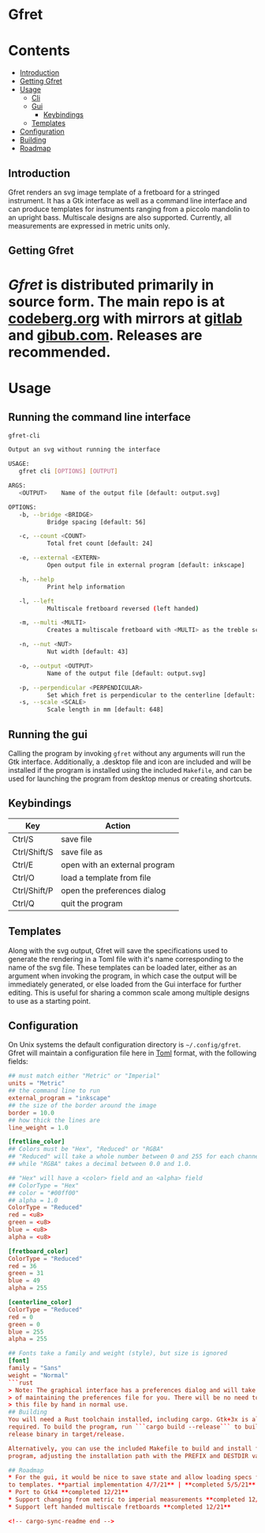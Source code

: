 # Gfret
<!-- cargo-sync-readme start -->
Contents
========
* [Introduction](#introduction)
* [Getting Gfret](#getting-gfret)
* [Usage](#usage)
  * [Cli](#running-the-command-line-interface)
  * [Gui](#running-the-gui)
    * [Keybindings](#keybindings)
  * [Templates](#templates)
* [Configuration](#configuration)
* [Building](#building)
* [Roadmap](#roadmap)

## Introduction
Gfret renders an svg image template of a fretboard for a stringed instrument.
It has a Gtk interface as well as a command line interface and can produce
templates for instruments ranging from a piccolo mandolin to an upright bass.
Multiscale designs are also supported. Currently, all measurements are
expressed in metric units only.
## Getting Gfret
*Gfret* is distributed primarily in source form. The main repo is at
[codeberg.org](https://codeberg.org/jeang3nie/gfret) with mirrors at
[gitlab](https://gitlab.com/jeang3nie/gfret) and
[gibub.com](https://github.com/nfisher1226/gfret). Releases are recommended.
=====
Usage
=====
## Running the command line interface
```Bash
gfret-cli

Output an svg without running the interface

USAGE:
   gfret cli [OPTIONS] [OUTPUT]

ARGS:
   <OUTPUT>    Name of the output file [default: output.svg]

OPTIONS:
   -b, --bridge <BRIDGE>
           Bridge spacing [default: 56]

   -c, --count <COUNT>
           Total fret count [default: 24]

   -e, --external <EXTERN>
           Open output file in external program [default: inkscape]

   -h, --help
           Print help information

   -l, --left
           Multiscale fretboard reversed (left handed)

   -m, --multi <MULTI>
           Creates a multiscale fretboard with <MULTI> as the treble scale. [default: 610]

   -n, --nut <NUT>
           Nut width [default: 43]

   -o, --output <OUTPUT>
           Name of the output file [default: output.svg]

   -p, --perpendicular <PERPENDICULAR>
           Set which fret is perpendicular to the centerline [default: 8]
   -s, --scale <SCALE>
           Scale length in mm [default: 648]
```
## Running the gui
Calling the program by invoking ```gfret``` without any arguments will run
the Gtk interface. Additionally, a .desktop file and icon are included and
will be installed if the program is installed using the included
```Makefile```, and can be used for launching the program from desktop menus
or creating shortcuts.
## Keybindings
| Key | Action |
| --- | --- |
| Ctrl/S | save file |
| Ctrl/Shift/S | save file as |
| Ctrl/E | open with an external program |
| Ctrl/O | load a template from file |
| Ctrl/Shift/P | open the preferences dialog |
| Ctrl/Q | quit the program |
## Templates
Along with the svg output, Gfret will save the specifications used to
generate the rendering in a Toml file with it's name corresponding to the
name of the svg file. These templates can be loaded later, either as an
argument when invoking the program, in which case the output will be
immediately generated, or else loaded from the Gui interface for further
editing. This is useful for sharing a common scale among multiple designs to
use as a starting point.
## Configuration
On Unix systems the default configuration directory is ```~/.config/gfret```.
Gfret will maintain a configuration file here in [Toml](https://github.com/toml-lang/toml)
format, with the following fields:
```Toml
## must match either "Metric" or "Imperial"
units = "Metric"
## the command line to run
external_program = "inkscape"
## the size of the border around the image
border = 10.0
## how thick the lines are
line_weight = 1.0

[fretline_color]
## Colors must be "Hex", "Reduced" or "RGBA"
## "Reduced" will take a whole number between 0 and 255 for each channel,
## while "RGBA" takes a decimal between 0.0 and 1.0.

## "Hex" will have a <color> field and an <alpha> field
## ColorType = "Hex"
## color = "#00ff00"
## alpha = 1.0
ColorType = "Reduced"
red = <u8>
green = <u8>
blue = <u8>
alpha = <u8>

[fretboard_color]
ColorType = "Reduced"
red = 36
green = 31
blue = 49
alpha = 255

[centerline_color]
ColorType = "Reduced"
red = 0
green = 0
blue = 255
alpha = 255

## Fonts take a family and weight (style), but size is ignored
[font]
family = "Sans"
weight = "Normal"
```rust
> Note: The graphical interface has a preferences dialog and will take care
> of maintaining the preferences file for you. There will be no need to edit
> this file by hand in normal use.
## Building
You will need a Rust toolchain installed, including cargo. Gtk+3x is also
required. To build the program, run ```cargo build --release``` to build a
release binary in target/release.

Alternatively, you can use the included Makefile to build and install the
program, adjusting the installation path with the PREFIX and DESTDIR variables.

## Roadmap
* For the gui, it would be nice to save state and allow loading specs from and saving
to templates. **partial implementation 4/7/21** | **completed 5/5/21**
* Port to Gtk4 **completed 12/21**
* Support changing from metric to imperial measurements **completed 12/21**
* Support left handed multiscale fretboards **completed 12/21**

<!-- cargo-sync-readme end -->
